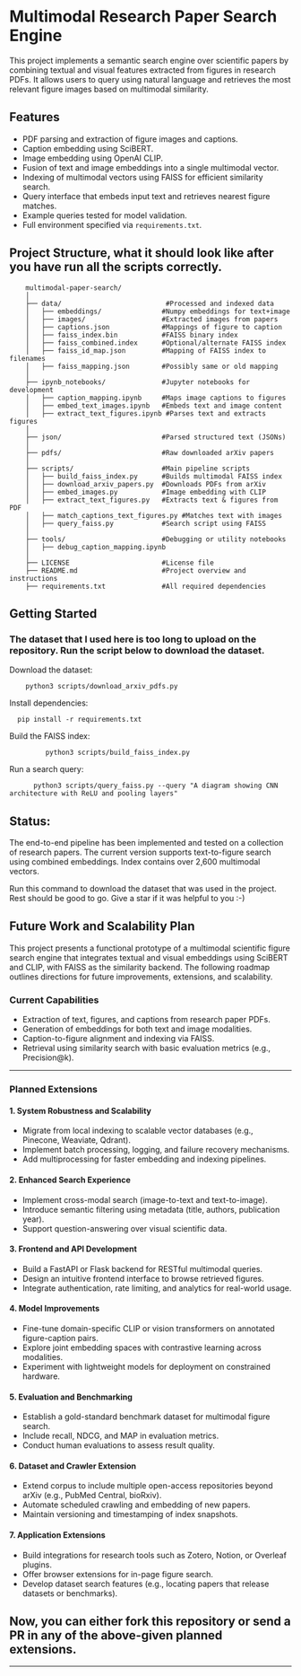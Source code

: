 # Multimodal Research Paper Search Engine

This project implements a semantic search engine over scientific papers by combining textual and visual features extracted from figures in research PDFs. It allows users to query using natural language and retrieves the most relevant figure images based on multimodal similarity.

## Features

- PDF parsing and extraction of figure images and captions.
- Caption embedding using SciBERT.
- Image embedding using OpenAI CLIP.
- Fusion of text and image embeddings into a single multimodal vector.
- Indexing of multimodal vectors using FAISS for efficient similarity search.
- Query interface that embeds input text and retrieves nearest figure matches.
- Example queries tested for model validation.
- Full environment specified via `requirements.txt`.

## Project Structure, what it should look like after you have run all the scripts correctly.


        multimodal-paper-search/
        │
        ├── data/                          #Processed and indexed data
        │   ├── embeddings/               #Numpy embeddings for text+image
        │   ├── images/                   #Extracted images from papers
        │   ├── captions.json             #Mappings of figure to caption
        │   ├── faiss_index.bin           #FAISS binary index
        │   ├── faiss_combined.index      #Optional/alternate FAISS index
        │   ├── faiss_id_map.json         #Mapping of FAISS index to filenames
        │   ├── faiss_mapping.json        #Possibly same or old mapping
        │
        ├── ipynb_notebooks/              #Jupyter notebooks for development
        │   ├── caption_mapping.ipynb     #Maps image captions to figures
        │   ├── embed_text_images.ipynb   #Embeds text and image content
        │   ├── extract_text_figures.ipynb #Parses text and extracts figures
        │
        ├── json/                         #Parsed structured text (JSONs)
        │
        ├── pdfs/                         #Raw downloaded arXiv papers
        │
        ├── scripts/                      #Main pipeline scripts
        │   ├── build_faiss_index.py      #Builds multimodal FAISS index
        │   ├── download_arxiv_papers.py  #Downloads PDFs from arXiv
        │   ├── embed_images.py           #Image embedding with CLIP
        │   ├── extract_text_figures.py   #Extracts text & figures from PDF
        │   ├── match_captions_text_figures.py #Matches text with images
        │   ├── query_faiss.py            #Search script using FAISS
        │
        ├── tools/                        #Debugging or utility notebooks
        │   ├── debug_caption_mapping.ipynb
        │
        ├── LICENSE                       #License file
        ├── README.md                     #Project overview and instructions
        ├── requirements.txt              #All required dependencies

## Getting Started

### The dataset that I used here is too long to upload on the repository. Run the script below to download the dataset.
Download the dataset:

        python3 scripts/download_arxiv_pdfs.py  

Install dependencies:

      
      pip install -r requirements.txt

      
Build the FAISS index:
        
             python3 scripts/build_faiss_index.py
        

Run a search query: 
  
          python3 scripts/query_faiss.py --query "A diagram showing CNN architecture with ReLU and pooling layers"

## Status:
The end-to-end pipeline has been implemented and tested on a collection of research papers. The current version supports text-to-figure search using combined embeddings. Index contains over 2,600 multimodal vectors.


         
                                                                                                             
Run this command to download the dataset that was used in the project. Rest should be good to go. 
Give a star if it was helpful to you  :-)



## Future Work and Scalability Plan

This project presents a functional prototype of a multimodal scientific figure search engine that integrates textual and visual embeddings using SciBERT and CLIP, with FAISS as the similarity backend. The following roadmap outlines directions for future improvements, extensions, and scalability.

### Current Capabilities

- Extraction of text, figures, and captions from research paper PDFs.
- Generation of embeddings for both text and image modalities.
- Caption-to-figure alignment and indexing via FAISS.
- Retrieval using similarity search with basic evaluation metrics (e.g., Precision@k).

---

### Planned Extensions

#### 1. System Robustness and Scalability
- Migrate from local indexing to scalable vector databases (e.g., Pinecone, Weaviate, Qdrant).
- Implement batch processing, logging, and failure recovery mechanisms.
- Add multiprocessing for faster embedding and indexing pipelines.

#### 2. Enhanced Search Experience
- Implement cross-modal search (image-to-text and text-to-image).
- Introduce semantic filtering using metadata (title, authors, publication year).
- Support question-answering over visual scientific data.

#### 3. Frontend and API Development
- Build a FastAPI or Flask backend for RESTful multimodal queries.
- Design an intuitive frontend interface to browse retrieved figures.
- Integrate authentication, rate limiting, and analytics for real-world usage.

#### 4. Model Improvements
- Fine-tune domain-specific CLIP or vision transformers on annotated figure-caption pairs.
- Explore joint embedding spaces with contrastive learning across modalities.
- Experiment with lightweight models for deployment on constrained hardware.

#### 5. Evaluation and Benchmarking
- Establish a gold-standard benchmark dataset for multimodal figure search.
- Include recall, NDCG, and MAP in evaluation metrics.
- Conduct human evaluations to assess result quality.

#### 6. Dataset and Crawler Extension
- Extend corpus to include multiple open-access repositories beyond arXiv (e.g., PubMed Central, bioRxiv).
- Automate scheduled crawling and embedding of new papers.
- Maintain versioning and timestamping of index snapshots.

#### 7. Application Extensions
- Build integrations for research tools such as Zotero, Notion, or Overleaf plugins.
- Offer browser extensions for in-page figure search.
- Develop dataset search features (e.g., locating papers that release datasets or benchmarks).


## Now, you can either fork this repository or send a PR in any of the above-given planned extensions.

---
